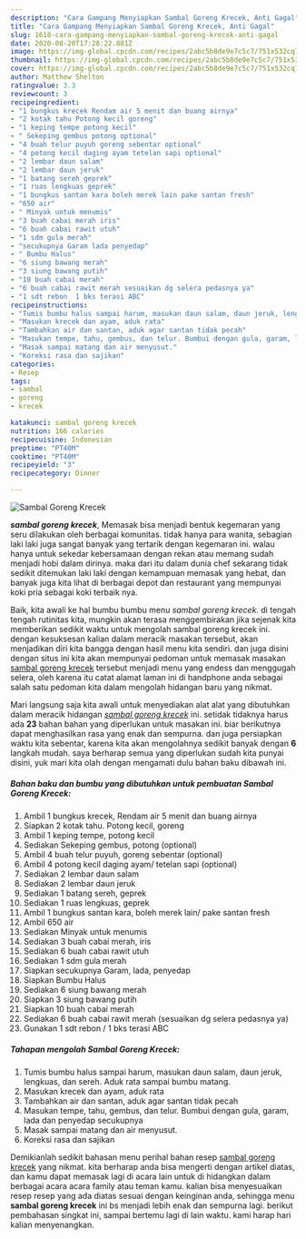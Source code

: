 ```yaml
---
description: "Cara Gampang Menyiapkan Sambal Goreng Krecek, Anti Gagal"
title: "Cara Gampang Menyiapkan Sambal Goreng Krecek, Anti Gagal"
slug: 1618-cara-gampang-menyiapkan-sambal-goreng-krecek-anti-gagal
date: 2020-08-20T17:28:22.881Z
image: https://img-global.cpcdn.com/recipes/2abc5b8de9e7c5c7/751x532cq70/sambal-goreng-krecek-foto-resep-utama.jpg
thumbnail: https://img-global.cpcdn.com/recipes/2abc5b8de9e7c5c7/751x532cq70/sambal-goreng-krecek-foto-resep-utama.jpg
cover: https://img-global.cpcdn.com/recipes/2abc5b8de9e7c5c7/751x532cq70/sambal-goreng-krecek-foto-resep-utama.jpg
author: Matthew Shelton
ratingvalue: 3.3
reviewcount: 3
recipeingredient:
- "1 bungkus krecek Rendam air 5 menit dan buang airnya"
- "2 kotak tahu Potong kecil goreng"
- "1 keping tempe potong kecil"
- " Sekeping gembus potong optional"
- "4 buah telur puyuh goreng sebentar optional"
- "4 potong kecil daging ayam tetelan sapi optional"
- "2 lembar daun salam"
- "2 lembar daun jeruk"
- "1 batang sereh geprek"
- "1 ruas lengkuas geprek"
- "1 bungkus santan kara boleh merek lain pake santan fresh"
- "650 air"
- " Minyak untuk menumis"
- "3 buah cabai merah iris"
- "6 buah cabai rawit utuh"
- "1 sdm gula merah"
- "secukupnya Garam lada penyedap"
- " Bumbu Halus"
- "6 siung bawang merah"
- "3 siung bawang putih"
- "10 buah cabai merah"
- "6 buah cabai rawit merah sesuaikan dg selera pedasnya ya"
- "1 sdt rebon  1 bks terasi ABC"
recipeinstructions:
- "Tumis bumbu halus sampai harum, masukan daun salam, daun jeruk, lengkuas, dan sereh. Aduk rata sampai bumbu matang."
- "Masukan krecek dan ayam, aduk rata"
- "Tambahkan air dan santan, aduk agar santan tidak pecah"
- "Masukan tempe, tahu, gembus, dan telur. Bumbui dengan gula, garam, lada dan penyedap secukupnya"
- "Masak sampai matang dan air menyusut."
- "Koreksi rasa dan sajikan"
categories:
- Resep
tags:
- sambal
- goreng
- krecek

katakunci: sambal goreng krecek 
nutrition: 166 calories
recipecuisine: Indonesian
preptime: "PT40M"
cooktime: "PT40M"
recipeyield: "3"
recipecategory: Dinner

---
```



![Sambal Goreng Krecek](https://img-global.cpcdn.com/recipes/2abc5b8de9e7c5c7/751x532cq70/sambal-goreng-krecek-foto-resep-utama.jpg)

<b><i>sambal goreng krecek</i></b>, Memasak bisa menjadi bentuk kegemaran yang seru dilakukan oleh berbagai komunitas. tidak hanya para wanita, sebagian laki laki juga sangat banyak yang tertarik dengan kegemaran ini. walau hanya untuk sekedar kebersamaan dengan rekan atau memang sudah menjadi hobi dalam dirinya. maka dari itu dalam dunia chef sekarang tidak sedikit ditemukan laki laki dengan kemampuan memasak yang hebat, dan banyak juga kita lihat di berbagai depot dan restaurant yang mempunyai koki pria sebagai koki terbaik nya.

Baik, kita awali ke hal bumbu bumbu menu <i>sambal goreng krecek</i>. di tengah tengah rutinitas kita, mungkin akan terasa menggembirakan jika sejenak kita memberikan sedikit waktu untuk mengolah sambal goreng krecek ini. dengan kesuksesan kalian dalam meracik masakan tersebut, akan menjadikan diri kita bangga dengan hasil menu kita sendiri. dan juga disini dengan situs ini kita akan mempunyai pedoman untuk memasak masakan <u>sambal goreng krecek</u> tersebut menjadi menu yang endess dan menggugah selera, oleh karena itu catat alamat laman ini di handphone anda sebagai salah satu pedoman kita dalam mengolah hidangan baru yang nikmat.




Mari langsung saja kita awali untuk menyediakan alat alat yang dibutuhkan dalam meracik hidangan <u><i>sambal goreng krecek</i></u> ini. setidak tidaknya harus ada <b>23</b> bahan bahan yang diperlukan untuk masakan ini. biar berikutnya dapat menghasilkan rasa yang enak dan sempurna. dan juga persiapkan waktu kita sebentar, karena kita akan mengolahnya sedikit banyak dengan <b>6</b> langkah mudah. saya berharap semua yang diperlukan sudah kita punyai disini, yuk mari kita olah dengan mengamati dulu bahan baku dibawah ini.

<!--inarticleads1-->

##### Bahan baku dan bumbu yang dibutuhkan untuk pembuatan Sambal Goreng Krecek:

1. Ambil 1 bungkus krecek, Rendam air 5 menit dan buang airnya
1. Siapkan 2 kotak tahu. Potong kecil, goreng
1. Ambil 1 keping tempe, potong kecil
1. Sediakan  Sekeping gembus, potong (optional)
1. Ambil 4 buah telur puyuh, goreng sebentar (optional)
1. Ambil 4 potong kecil daging ayam/ tetelan sapi (optional)
1. Sediakan 2 lembar daun salam
1. Sediakan 2 lembar daun jeruk
1. Sediakan 1 batang sereh, geprek
1. Sediakan 1 ruas lengkuas, geprek
1. Ambil 1 bungkus santan kara, boleh merek lain/ pake santan fresh
1. Ambil 650 air
1. Sediakan  Minyak untuk menumis
1. Sediakan 3 buah cabai merah, iris
1. Sediakan 6 buah cabai rawit utuh
1. Sediakan 1 sdm gula merah
1. Siapkan secukupnya Garam, lada, penyedap
1. Siapkan  Bumbu Halus
1. Sediakan 6 siung bawang merah
1. Siapkan 3 siung bawang putih
1. Siapkan 10 buah cabai merah
1. Sediakan 6 buah cabai rawit merah (sesuaikan dg selera pedasnya ya)
1. Gunakan 1 sdt rebon / 1 bks terasi ABC




<!--inarticleads2-->

##### Tahapan mengolah Sambal Goreng Krecek:

1. Tumis bumbu halus sampai harum, masukan daun salam, daun jeruk, lengkuas, dan sereh. Aduk rata sampai bumbu matang.
1. Masukan krecek dan ayam, aduk rata
1. Tambahkan air dan santan, aduk agar santan tidak pecah
1. Masukan tempe, tahu, gembus, dan telur. Bumbui dengan gula, garam, lada dan penyedap secukupnya
1. Masak sampai matang dan air menyusut.
1. Koreksi rasa dan sajikan




Demikianlah sedikit bahasan menu perihal bahan resep <u>sambal goreng krecek</u> yang nikmat. kita berharap anda bisa mengerti dengan artikel diatas, dan kamu dapat memasak lagi di acara lain untuk di hidangkan dalam berbagai acara acara family atau teman kamu. kalian bisa menyesuaikan resep resep yang ada diatas sesuai dengan keinginan anda, sehingga menu <b>sambal goreng krecek</b> ini bs menjadi lebih enak dan sempurna lagi. berikut pembahasan singkat ini, sampai bertemu lagi di lain waktu. kami harap hari kalian menyenangkan.
